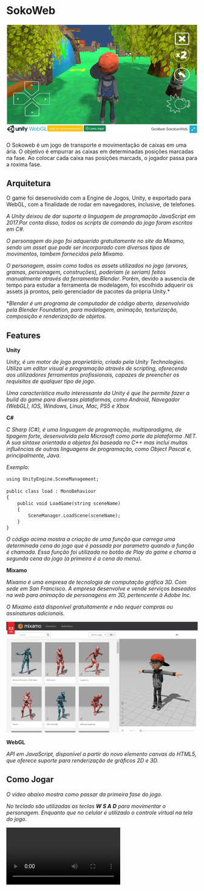 # SokoWeb

![SokoWeb](./TemplateData/sokoweb.jpg)

O Sokoweb é um jogo de transporte e movimentação de caixas em uma ária. 
O objetivo é empurrar as caixas em determinadas posições marcadas na fase.
Ao colocar cada caixa nas posições marcads, o jogador passa para a roxima fase.

## Arquitetura

O game foi desenvolvido com a Engine de Jogos, Unity, e exportado para WebGL, com a finalidade de rodar em navegadores, inclusive, de telefones.

*A Unity deixou de dar suporte a linguagem de programação JavaScript em 2017.Por conta disso, todos os scripts de comando do jogo foram escritos em C#.*

*O personagem do jogo foi adquerido gratuitamente no site da Mixamo, sendo um asset que pode ser incorporado com diversos tipos de movimentos, tambem fornecidos pela Mixamo.*

*O personagem, assim como todos os assets utilizados no jogo (arvores, gramas, personagem, construções), poderiam (e seriam) feitos manualmente através da ferramenta Blender*. Porém, devido a ausencia de tempo para estudar a ferramenta de modelagem, foi escolhido adquerir os assets já prontos, pelo gerenciador de pacotes da própria Unity.*

**Blender é um programa de computador de código aberto, desenvolvido pela Blender Foundation, para modelagem, animação, texturização, composição e renderização de objetos.*

## Features

**Unity**

*Unity, é um motor de jogo proprietário, criado pela Unity Technologies.
Utiliza um editor visual e programação através de scripting, oferecendo aos utilizadores ferramentas profissionais, capazes de preencher os requisitos de qualquer tipo de jogo.*

*Uma característica muito interessante da Unity é que lhe permite fazer a build do game para diversas plataformas, como Android, Navegador (WebGL), IOS, Windows, Linux, Mac, PS5 e Xbox*

**C#**

*C Sharp (C#), é uma linguagem de programação, multiparadigma, de tipagem forte, desenvolvida pela Microsoft como parte da plataforma .NET. A sua sintaxe orientada a objetos foi baseada no C++ mas inclui muitas influências de outras linguagens de programação, como Object Pascal e, principalmente, Java.*

*Exemplo:*
``` 
using UnityEngine.SceneManagement;

public class load : MonoBehaviour
{
    public void LoadGame(string sceneName)
    {
        SceneManager.LoadScene(sceneName);
    }
}
```
*O código acima mostra a criação de uma função que carrega uma determinada cena do jogo que é passada por parametro quando a função é chamada. Essa função foi utilizada no botão de Play do game e chama a segunda cena do jogo (a primeira é a cena do menu).*

**Mixamo**

*Mixamo é uma empresa de tecnologia de computação gráfica 3D. Com sede em San Francisco. A empresa desenvolve e vende serviços baseados na web para animação de personagens em 3D, pertencente à Adobe Inc.*

*O Mixamo está disponível gratuitamente e não requer compras ou assinaturas adicionais.*

![SokoWeb](./TemplateData/personagem.jpg)

**WebGL**

*API em JavaScript, disponível a partir do novo elemento canvas do HTML5, 
que oferece suporte para renderização de gráficos 2D e 3D.*

## Como Jogar

*O video abaixo mostra como passar da primeira fase do jogo.*

*No teclado são utilizadas as teclas **W S A D** para movimentar o personagem. Enquanto que no celular é utilizado o controle virtual na tela do jogo.*

<video src='http://atacadaopinto.ddns.net:8164/sokoban/TemplateData/tutorial.mp4'></video>
